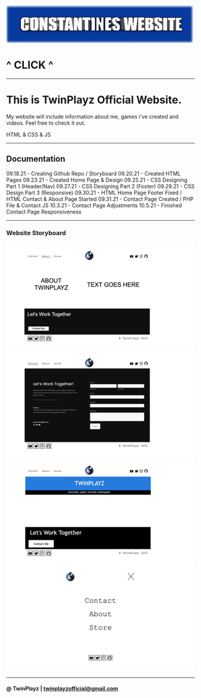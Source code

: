 
[![Website](https://github.com/ConstantineLinardakis/OfficialWebsite/blob/main/doc/THUMBNAIL.png)](https://constantinelinardakis.github.io/TwinPlayzOfficial/index.html)

# ^ CLICK  ^

___

# This is TwinPlayz Official Website. 
My website will include information about me, games i've created and videos. Feel free to check it out.

<dl>
  <dt>HTML & CSS & JS </dt>
</dl>

___

## Documentation

09.18.21 - Creating Github Repo / Storyboard
09.20.21 - Created HTML Pages
09.23.21 - Created Home Page & Design
09.25.21 - CSS Designing Part 1 (Header/Nav)
09.27.21 - CSS Designing Part 2 (Footer)
09.29.21 - CSS Design Part 3 (Responsive)
09.30.21 - HTML Home Page Footer Fixed / HTML Contact & About Page Started
09.31.21 - Contact Page Created / PHP File & Contact JS
10.3.21 - Contact Page Adjustments
10.5.21 - Finished Contact Page Responsiveness

___

### Website Storyboard
<img src="https://raw.githubusercontent.com/ConstantineLinardakis/TwinPlayzOfficial/main/src/assets/AboutPage.png">
<img src="https://raw.githubusercontent.com/ConstantineLinardakis/TwinPlayzOfficial/main/src/assets/ContactPage.png">
<img src="https://raw.githubusercontent.com/ConstantineLinardakis/TwinPlayzOfficial/main/src/assets/Home%20Page.png">
<img src="https://raw.githubusercontent.com/ConstantineLinardakis/TwinPlayzOfficial/main/src/assets/ShortSizePage.png">

___
#### @ TwinPlayz | twinplayzofficial@gmail.com


 
